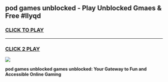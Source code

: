 
## pod games unblocked - Play Unblocked Gmaes & Free #llyqd
<h3>
<a href="https://news.freeplayer.one?title=pod_games_unblocked&ref=03M">CLICK TO PLAY</a></h3>
<hr>

<h3>
<a href="https://news.freeplayer.one?title=pod_games_unblocked&ref=03M">CLICK 2 PLAY</a>
  
</h3>

<a href="https://news.freeplayer.one?title=pod_games_unblocked&ref=03M"><img src="https://clearcache.store/games.png"></a>


**pod games unblocked games unblocked: Your Gateway to Fun and Accessible Online Gaming**
